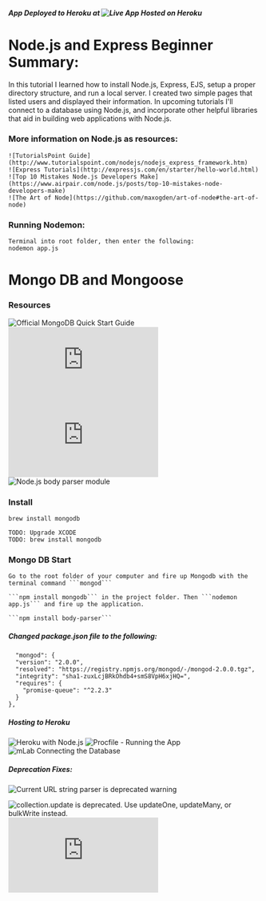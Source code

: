 ##### App Deployed to Heroku at ![Live App Hosted on Heroku](https://testing321testing321.herokuapp.com/)

# Node.js and Express Beginner Summary:

In this tutorial I learned how to install Node.js, Express, EJS, setup a proper
directory structure, and run a local server. I created two simple pages that
listed users and displayed their information. 
In upcoming tutorials I'll connect to a database using Node.js, and incorporate
other helpful libraries that aid in building web applications with Node.js.

### More information on Node.js as resources:

	![TutorialsPoint Guide](http://www.tutorialspoint.com/nodejs/nodejs_express_framework.htm)
	![Express Tutorials](http://expressjs.com/en/starter/hello-world.html)
	![Top 10 Mistakes Node.js Developers Make](https://www.airpair.com/node.js/posts/top-10-mistakes-node-developers-make)
	![The Art of Node](https://github.com/maxogden/art-of-node#the-art-of-node)

### Running Nodemon:
	Terminal into root folder, then enter the following:
	nodemon app.js

# Mongo DB and Mongoose

### Resources

![Official MongoDB Quick Start Guide](http://mongodb.github.io/node-mongodb-native/2.1/quick-start/)
![Collection API: e.g. find(), insertOne(), etc.](http://mongodb.github.io/node-mongodb-native/2.1/api/Collection.html)
![Connecting and Working with MongoDB with Node & Express](https://www.terlici.com/2015/04/03/mongodb-node-express.html)
![Node.js body parser module](https://github.com/expressjs/body-parser)

### Install

	brew install mongodb
	
	TODO: Upgrade XCODE
	TODO: brew install mongodb

### Mongo DB Start

	Go to the root folder of your computer and fire up Mongodb with the terminal command ```mongod```

	```npm install mongodb``` in the project folder. Then ```nodemon app.js``` and fire up the application.

	```npm install body-parser```

##### Changed package.json file to the following:

	  "mongod": {
      "version": "2.0.0",
      "resolved": "https://registry.npmjs.org/mongod/-/mongod-2.0.0.tgz",
      "integrity": "sha1-zuxLcjBRkOhdb4+smS8VpH6xjHQ=",
      "requires": {
        "promise-queue": "^2.2.3"
      }
    },

##### Hosting to Heroku

![Heroku with Node.js](https://devcenter.heroku.com/articles/getting-started-with-nodejs)
![Procfile - Running the App](https://devcenter.heroku.com/articles/getting-started-with-nodejs#define-a-procfile)
![mLab Connecting the Database](https://docs.mlab.com/connecting/)

##### Deprecation Fixes:

![Current URL string parser is deprecated warning](https://stackoverflow.com/questions/50448272/avoid-current-url-string-parser-is-deprecated-warning-by-setting-usenewurlpars)

![collection.update is deprecated. Use updateOne, updateMany, or bulkWrite instead.
]()
![Mongoose Deprecation Warning Fixes](https://mongoosejs.com/docs/deprecations.html)
